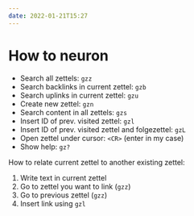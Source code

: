 ```yaml
---
date: 2022-01-21T15:27
---
```


# How to neuron

- Search all zettels: `gzz`
- Search backlinks in current zettel: `gzb`
- Search uplinks in current zettel: `gzu`
- Create new zettel: `gzn`
- Search content in all zettels: `gzs`
- Insert ID of prev. visited zettel: `gzl`
- Insert ID of prev. visited zettel and folgezettel: `gzL`
- Open zettel under cursor: `<CR>` (enter in my case)
- Show help: `gz?`

How to relate current zettel to another existing zettel:

1. Write text in current zettel
2. Go to zettel you want to link (`gzz`)
3. Go to previous zettel (`gzz`)
4. Insert link using `gzl`
